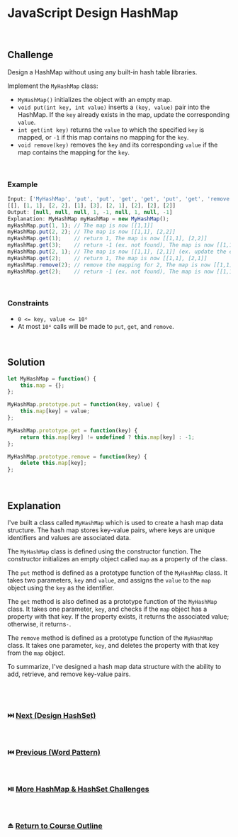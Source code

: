# JavaScript Design HashMap
<br/>

## Challenge
Design a HashMap without using any built-in hash table libraries.

Implement the `MyHashMap` class:

- `MyHashMap()` initializes the object with an empty map.
- `void put(int key, int value)` inserts a `(key, value)` pair into the HashMap. If the `key` already exists in the map, update the corresponding `value`.
- `int get(int key)` returns the `value` to which the specified `key` is mapped, or `-1` if this map contains no mapping for the `key`.
- `void remove(key)` removes the `key` and its corresponding `value` if the map contains the mapping for the `key`.

<br/>

### Example

```JavaScript
Input: ['MyHashMap', 'put', 'put', 'get', 'get', 'put', 'get', 'remove', 'get']
[[], [1, 1], [2, 2], [1], [3], [2, 1], [2], [2], [2]]
Output: [null, null, null, 1, -1, null, 1, null, -1]
Explanation: MyHashMap myHashMap = new MyHashMap();
myHashMap.put(1, 1); // The map is now [[1,1]]
myHashMap.put(2, 2); // The map is now [[1,1], [2,2]]
myHashMap.get(1);    // return 1, The map is now [[1,1], [2,2]]
myHashMap.get(3);    // return -1 (ex. not found), The map is now [[1,1], [2,2]]
myHashMap.put(2, 1); // The map is now [[1,1], [2,1]] (ex. update the existing value)
myHashMap.get(2);    // return 1, The map is now [[1,1], [2,1]]
myHashMap.remove(2); // remove the mapping for 2, The map is now [[1,1]]
myHashMap.get(2);    // return -1 (ex. not found), The map is now [[1,1]]
```

<br/>

### Constraints

- `0 <= key, value <= 10⁶`
- At most `10⁴` calls will be made to `put`, `get`, and `remove`.

<br/>

## Solution

```JavaScript
let MyHashMap = function() {
    this.map = {};
};

MyHashMap.prototype.put = function(key, value) {
    this.map[key] = value;
};

MyHashMap.prototype.get = function(key) {
    return this.map[key] != undefined ? this.map[key] : -1;
};

MyHashMap.prototype.remove = function(key) {
    delete this.map[key];
};
```

<br/>

## Explanation

I've built a class called `MyHashMap` which is used to create a hash map data structure. The hash map stores key-value pairs, where keys are unique identifiers and values are associated data.
<br/>

The `MyHashMap` class is defined using the constructor function. The constructor initializes an empty object called `map` as a property of the class.
<br/>

The `put` method is defined as a prototype function of the `MyHashMap` class. It takes two parameters, `key` and `value`, and assigns the `value` to the `map` object using the `key` as the identifier.
<br/>

The `get` method is also defined as a prototype function of the `MyHashMap` class. It takes one parameter, `key`, and checks if the `map` object has a property with that key. If the property exists, it returns the associated value; otherwise, it returns`-`.
<br/>

The `remove` method is defined as a prototype function of the `MyHashMap` class. It takes one parameter, `key`, and deletes the property with that key from the `map` object.
<br/>

To summarize, I've designed a hash map data structure with the ability to add, retrieve, and remove key-value pairs.
<br/>
<br/>
<br/>
<br/>

### :next_track_button: [Next (Design HashSet)][Next]
<br/>

### :previous_track_button: [Previous (Word Pattern)][Previous]
<br/>

### :play_or_pause_button: [More HashMap & HashSet Challenges][More]
<br/>

### :eject_button: [Return to Course Outline][Return]
<br/>

[Next]: https://github.com/Superklok/JavaScriptHashMapsAndSets/blob/main/Sorting/JavaScriptDesignHashSet.md
[Previous]: https://github.com/Superklok/JavaScriptHashMapsAndSets/blob/main/Sorting/JavaScriptWordPattern.md
[More]: https://github.com/Superklok/JavaScriptHashMapsAndSets
[Return]: https://github.com/Superklok/LearnJavaScript